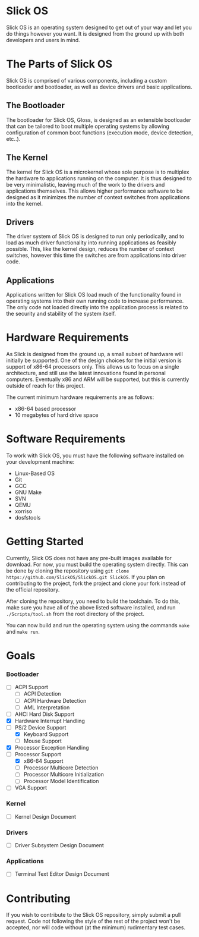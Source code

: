 # Slick OS
Slick OS is an operating system designed to get out of your way and let you do things however you want. It is designed from the ground up with both developers and users in mind.

# The Parts of Slick OS
Slick OS is comprised of various components, including a custom bootloader and bootloader, as well as device drivers and basic applications.

## The Bootloader
The bootloader for Slick OS, Gloss, is designed as an extensible bootloader that can be tailored to boot multiple operating systems by allowing configuration of common boot functions (execution mode, device detection, etc..).

## The Kernel
The kernel for Slick OS is a microkernel whose sole purpose is to multiplex the hardware to applications running on the computer. It is thus designed to be very minimalistic, leaving much of the work to the drivers and applications themselves. This allows higher performance software to be designed as it minimizes the number of context switches from applications into the kernel.

## Drivers
The driver system of Slick OS is designed to run only periodically, and to load as much driver functionality into running applications as feasibly possible. This, like the kernel design, reduces the number of context switches, however this time the switches are from applications into driver code.

## Applications
Applications written for Slick OS load much of the functionality found in operating systems into their own running code to increase performance. The only code not loaded directly into the application process is related to the security and stability of the system itself.

# Hardware Requirements
As Slick is designed from the ground up, a small subset of hardware will initially be supported. One of the design choices for the initial version is support of x86-64 processors only. This allows us to focus on a single architecture, and still use the latest innovations found in personal computers. Eventually x86 and ARM will be supported, but this is currently outside of reach for this project.

The current minimum hardware requirements are as follows:
* x86-64 based processor
* 10 megabytes of hard drive space

# Software Requirements
To work with Slick OS, you must have the following software installed on your development machine:
* Linux-Based OS
* Git
* GCC
* GNU Make
* SVN
* QEMU
* xorriso
* dosfstools

# Getting Started
Currently, Slick OS does not have any pre-built images available for download. For now, you must build the operating system directly. This can be done by cloning the repository using `git clone https://github.com/SlickOS/SlickOS.git SlickOS`. If you plan on contributing to the project, fork the project and clone your fork instead of the official repository.

After cloning the repository, you need to build the toolchain. To do this, make sure you have all of the above listed software installed, and run `./Scripts/tool.sh` from the root directory of the project.

You can now build and run the operating system using the commands `make` and `make run`.

# Goals
### Bootloader
- [ ] ACPI Support
  - [ ] ACPI Detection
  - [ ] ACPI Hardware Detection
  - [ ] AML Interpretation
- [ ] AHCI Hard Disk Support
- [X] Hardware Interrupt Handling
- [ ] PS/2 Device Support
  - [X] Keyboard Support
  - [ ] Mouse Support
- [X] Processor Exception Handling
- [ ] Processor Support
  - [X] x86-64 Support
  - [ ] Processor Multicore Detection
  - [ ] Processor Multicore Initialization
  - [ ] Processor Model Identification
- [ ] VGA Support

### Kernel
- [ ] Kernel Design Document

### Drivers
- [ ] Driver Subsystem Design Document

### Applications
- [ ] Terminal Text Editor Design Document

# Contributing
If you wish to contribute to the Slick OS repository, simply submit a pull request. Code not following the style of the rest of the project won't be accepted, nor will code without (at the minimum) rudimentary test cases.
